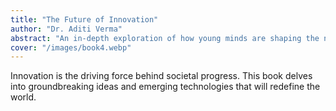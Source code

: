 ```yaml
---
title: "The Future of Innovation"
author: "Dr. Aditi Verma"
abstract: "An in-depth exploration of how young minds are shaping the next wave of technological and social advancements."
cover: "/images/book4.webp"
---
```


Innovation is the driving force behind societal progress. This book delves into groundbreaking ideas and emerging technologies that will redefine the world.
